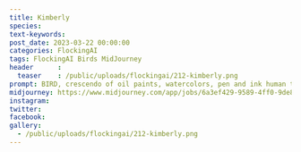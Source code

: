 ```yaml
---
title: Kimberly
species: 
text-keywords: 
post_date: 2023-03-22 00:00:00
categories: FlockingAI
tags: FlockingAI Birds MidJourney 
header      :
  teaser    : /public/uploads/flockingai/212-kimberly.png
prompt: BIRD, crescendo of oil paints, watercolors, pen and ink human triumph of science and art over ignorance and greed
midjourney: https://www.midjourney.com/app/jobs/6a3ef429-9589-4ff0-9de8-b87a4188238b
instagram: 
twitter: 
facebook: 
gallery: 
  - /public/uploads/flockingai/212-kimberly.png
---
```


